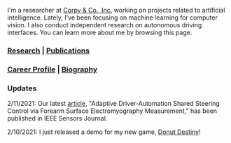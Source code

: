I'm a researcher at [Corpy & Co., Inc.](https://corpy.co/) working on projects related to artificial intelligence. Lately, I've been focusing on machine learning for computer vision. I also conduct independent research on autonomous driving interfaces. You can learn more about me by browsing this page.

### [Research](https://azukipan.github.io/edricjohnnacpil/research/) | [Publications](https://scholar.google.com/citations?user=VsIG-gcAAAAJ&hl=en)
### [Career Profile](https://www.linkedin.com/in/edric-john-cruz-nacpil-8137a46a/) | [Biography](https://azukipan.github.io/edricjohnnacpil/biography/)


### Updates

2/11/2021: Our latest [article](https://www.doi.org/10.1109/JSEN.2020.3035169), "Adaptive Driver-Automation Shared Steering Control via Forearm Surface Electromyography Measurement," has been published in IEEE Sensors Journal.

2/10/2021: I just released a demo for my new game, [Donut Destiny](https://playcanv.as/b/XaJwYdIr/)!
